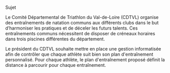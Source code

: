 Sujet

Le Comité Départemental de Triathlon du Val-de-Loire (CDTVL) organise des entraînements de natation communs aux différents clubs
dans le but d’harmoniser les pratiques et de déceler les futurs talents. Ces entraînements communs nécessitent de disposer 
de créneaux horaires dans trois piscines différentes du département. 
 
Le président du CDTVL souhaite mettre en place une gestion informatisée afin de contrôler que chaque athlète suit bien 
son plan d'entraînement personnalisé. Pour chaque athlète, le plan d'entraînement proposé définit la distance à parcourir 
pour chaque entraînement. 
